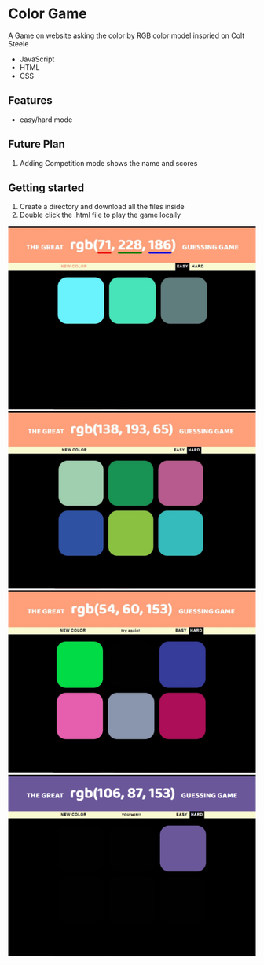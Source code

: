 # Color Game
A Game on website asking the color by RGB color model inspried on Colt Steele
* JavaScript
* HTML
* CSS
## Features
* easy/hard mode
## Future Plan
1. Adding Competition mode shows the name and scores
## Getting started
1. Create a directory and download all the files inside
2. Double click the .html file to play the game locally
<img src="/READMEIMG/colorGame_easy.jpg" alt="drawing" width="600"/>
<img src="/READMEIMG/colorGame_hard.jpg" alt="drawing" width="600"/>
<img src="/READMEIMG/colorGame_clicked.jpg" alt="drawing" width="600"/>
<img src="/READMEIMG/colorGame_win.png" alt="drawing" width="600"/>


